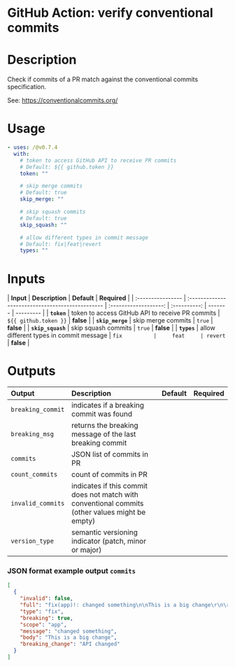 <!-- start title -->

# GitHub Action: verify conventional commits

<!-- end title -->

# Description

<!-- start description -->

Check if commits of a PR match against the conventional commits specification.

See: https://conventionalcommits.org/

<!-- end description -->

# Usage

<!-- start usage -->

```yaml
- uses: /@v0.7.4
  with:
    # token to access GitHub API to receive PR commits
    # Default: ${{ github.token }}
    token: ""

    # skip merge commits
    # Default: true
    skip_merge: ""

    # skip squash commits
    # Default: true
    skip_squash: ""

    # allow different types in commit message
    # Default: fix|feat|revert
    types: ""
```

<!-- end usage -->

# Inputs

<!-- start inputs -->

| **Input**         | **Description**                                  |      **Default**      | **Required** |
| :---------------- | :----------------------------------------------- | :-------------------: | :----------: | ------- | --------- |
| **`token`**       | token to access GitHub API to receive PR commits | `${{ github.token }}` |  **false**   |
| **`skip_merge`**  | skip merge commits                               |        `true`         |  **false**   |
| **`skip_squash`** | skip squash commits                              |        `true`         |  **false**   |
| **`types`**       | allow different types in commit message          |         `fix          |     feat     | revert` | **false** |

<!-- end inputs -->

# Outputs

<!-- start outputs -->

| **Output**        | **Description**                                                                                 | **Default** | **Required** |
| :---------------- | :---------------------------------------------------------------------------------------------- | ----------- | ------------ |
| `breaking_commit` | indicates if a breaking commit was found                                                        |             |              |
| `breaking_msg`    | returns the breaking message of the last breaking commit                                        |             |              |
| `commits`         | JSON list of commits in PR                                                                      |             |              |
| `count_commits`   | count of commits in PR                                                                          |             |              |
| `invalid_commits` | indicates if this commit does not match with conventional commits (other values might be empty) |             |              |
| `version_type`    | semantic versioning indicator (patch, minor or major)                                           |             |              |

<!-- end outputs -->

### JSON format example output `commits`

```json
[
  {
    "invalid": false,
    "full": "fix(app)!: changed something\n\nThis is a big change\r\n\r\nBREAKING CHANGE: API changed",
    "type": "fix",
    "breaking": true,
    "scope": "app",
    "message": "changed something",
    "body": "This is a big change",
    "breaking_change": "API changed"
  }
]
```
